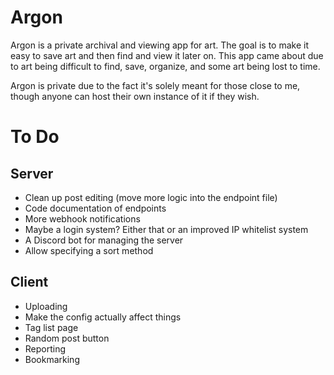 # Argon
Argon is a private archival and viewing app for art. The goal is to make it easy to save art and then find and view it later on. This app came about due to art being difficult to find, save, organize, and some art being lost to time.

Argon is private due to the fact it's solely meant for those close to me, though anyone can host their own instance of it if they wish.

# To Do
## Server
- Clean up post editing (move more logic into the endpoint file)
- Code documentation of endpoints
- More webhook notifications
- Maybe a login system? Either that or an improved IP whitelist system
- A Discord bot for managing the server
- Allow specifying a sort method
## Client
- Uploading
- Make the config actually affect things
- Tag list page
- Random post button
- Reporting
- Bookmarking